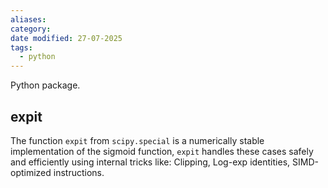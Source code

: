 ```yaml
---
aliases: 
category: 
date modified: 27-07-2025
tags:
  - python
---
```

Python package.
## expit

The function `expit` from `scipy.special` is a numerically stable implementation of the sigmoid function, `expit` handles these cases safely and efficiently using internal tricks like: Clipping, Log-exp identities, SIMD-optimized instructions.
